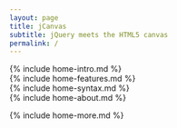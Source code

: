 ```yaml
---
layout: page
title: jCanvas
subtitle: jQuery meets the HTML5 canvas
permalink: /
---
```


<div id="home-intro" class="box column" markdown="1">
  {% include home-intro.md %}
</div>

<div id="home-features" class="box column left" markdown="1">
  {% include home-features.md %}
</div>

<div id="home-syntax" class="box column right" markdown="1">
  {% include home-syntax.md %}
</div>

<div id="home-about" class="box column" markdown="1">
  {% include home-about.md %}
</div>

<div class="clearfix"></div>

{% include home-more.md %}
